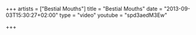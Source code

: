 +++
artists = ["Bestial Mouths"]
title = "Bestial Mouths"
date = "2013-09-03T15:30:27+02:00"
type = "video"
youtube = "spd3aedM3Ew"

+++
